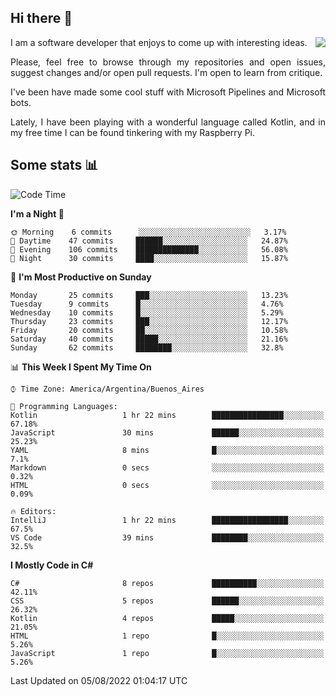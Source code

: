 ## Hi there :slightly_smiling_face:

<img src="https://github-readme-stats.vercel.app/api?username=victorgrycuk&show_icons=true&count_private=true&title_color=F7941E&icon_color=F7941E" align="right">

<p align="justify">
I am a software developer that enjoys to come up with interesting ideas.
<p/>

<p align= "justify">
Please, feel free to browse through my repositories and open issues, suggest changes and/or open pull requests. I'm open to learn from critique.
<p/>


<p align= "justify">
I've been have made some cool stuff with Microsoft Pipelines and Microsoft bots.
<p/>

<p align= "justify">
Lately, I have been playing with a wonderful language called Kotlin, and in my free time I can be found tinkering with my Raspberry Pi.
<p/>

## Some stats :bar_chart:
<!--START_SECTION:waka-->
![Code Time](http://img.shields.io/badge/Code%20Time-0%20secs-blue)

**I'm a Night 🦉** 

```text
🌞 Morning    6 commits      ░░░░░░░░░░░░░░░░░░░░░░░░░   3.17% 
🌆 Daytime    47 commits     ██████░░░░░░░░░░░░░░░░░░░   24.87% 
🌃 Evening    106 commits    ██████████████░░░░░░░░░░░   56.08% 
🌙 Night      30 commits     ████░░░░░░░░░░░░░░░░░░░░░   15.87%

```
📅 **I'm Most Productive on Sunday** 

```text
Monday       25 commits     ███░░░░░░░░░░░░░░░░░░░░░░   13.23% 
Tuesday      9 commits      █░░░░░░░░░░░░░░░░░░░░░░░░   4.76% 
Wednesday    10 commits     █░░░░░░░░░░░░░░░░░░░░░░░░   5.29% 
Thursday     23 commits     ███░░░░░░░░░░░░░░░░░░░░░░   12.17% 
Friday       20 commits     ██░░░░░░░░░░░░░░░░░░░░░░░   10.58% 
Saturday     40 commits     █████░░░░░░░░░░░░░░░░░░░░   21.16% 
Sunday       62 commits     ████████░░░░░░░░░░░░░░░░░   32.8%

```


📊 **This Week I Spent My Time On** 

```text
⌚︎ Time Zone: America/Argentina/Buenos_Aires

💬 Programming Languages: 
Kotlin                   1 hr 22 mins        ████████████████░░░░░░░░░   67.18% 
JavaScript               30 mins             ██████░░░░░░░░░░░░░░░░░░░   25.23% 
YAML                     8 mins              █░░░░░░░░░░░░░░░░░░░░░░░░   7.1% 
Markdown                 0 secs              ░░░░░░░░░░░░░░░░░░░░░░░░░   0.32% 
HTML                     0 secs              ░░░░░░░░░░░░░░░░░░░░░░░░░   0.09%

🔥 Editors: 
IntelliJ                 1 hr 22 mins        █████████████████░░░░░░░░   67.5% 
VS Code                  39 mins             ████████░░░░░░░░░░░░░░░░░   32.5%

```

**I Mostly Code in C#** 

```text
C#                       8 repos             ██████████░░░░░░░░░░░░░░░   42.11% 
CSS                      5 repos             ██████░░░░░░░░░░░░░░░░░░░   26.32% 
Kotlin                   4 repos             █████░░░░░░░░░░░░░░░░░░░░   21.05% 
HTML                     1 repo              █░░░░░░░░░░░░░░░░░░░░░░░░   5.26% 
JavaScript               1 repo              █░░░░░░░░░░░░░░░░░░░░░░░░   5.26%

```



 Last Updated on 05/08/2022 01:04:17 UTC
<!--END_SECTION:waka-->
